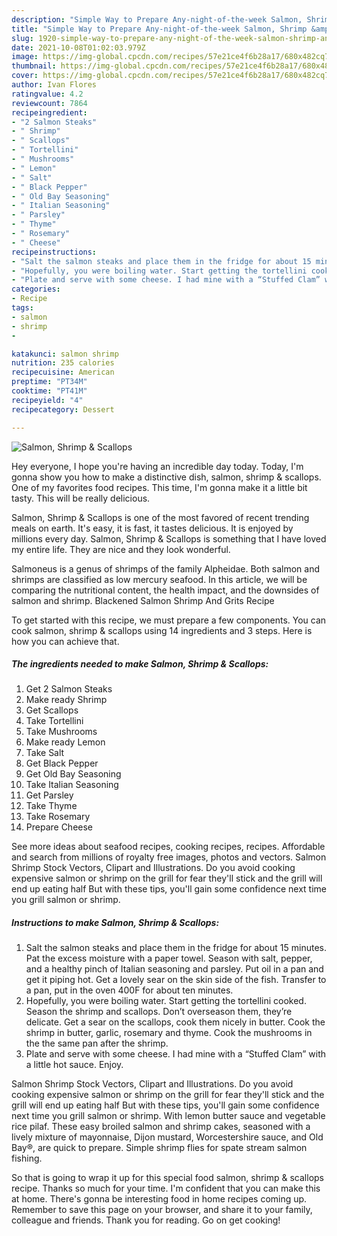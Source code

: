 ```yaml
---
description: "Simple Way to Prepare Any-night-of-the-week Salmon, Shrimp &amp; Scallops"
title: "Simple Way to Prepare Any-night-of-the-week Salmon, Shrimp &amp; Scallops"
slug: 1920-simple-way-to-prepare-any-night-of-the-week-salmon-shrimp-and-amp-scallops
date: 2021-10-08T01:02:03.979Z
image: https://img-global.cpcdn.com/recipes/57e21ce4f6b28a17/680x482cq70/salmon-shrimp-scallops-recipe-main-photo.jpg
thumbnail: https://img-global.cpcdn.com/recipes/57e21ce4f6b28a17/680x482cq70/salmon-shrimp-scallops-recipe-main-photo.jpg
cover: https://img-global.cpcdn.com/recipes/57e21ce4f6b28a17/680x482cq70/salmon-shrimp-scallops-recipe-main-photo.jpg
author: Ivan Flores
ratingvalue: 4.2
reviewcount: 7864
recipeingredient:
- "2 Salmon Steaks"
- " Shrimp"
- " Scallops"
- " Tortellini"
- " Mushrooms"
- " Lemon"
- " Salt"
- " Black Pepper"
- " Old Bay Seasoning"
- " Italian Seasoning"
- " Parsley"
- " Thyme"
- " Rosemary"
- " Cheese"
recipeinstructions:
- "Salt the salmon steaks and place them in the fridge for about 15 minutes. Pat the excess moisture with a paper towel. Season with salt, pepper, and a healthy pinch of Italian seasoning and parsley. Put oil in a pan and get it piping hot. Get a lovely sear on the skin side of the fish. Transfer to a pan, put in the oven 400F for about ten minutes."
- "Hopefully, you were boiling water. Start getting the tortellini cooked. Season the shrimp and scallops. Don’t overseason them, they’re delicate. Get a sear on the scallops, cook them nicely in butter. Cook the shrimp in butter, garlic, rosemary and thyme. Cook the mushrooms in the the same pan after the shrimp."
- "Plate and serve with some cheese. I had mine with a “Stuffed Clam” with a little hot sauce. Enjoy."
categories:
- Recipe
tags:
- salmon
- shrimp
- 

katakunci: salmon shrimp  
nutrition: 235 calories
recipecuisine: American
preptime: "PT34M"
cooktime: "PT41M"
recipeyield: "4"
recipecategory: Dessert

---
```



![Salmon, Shrimp & Scallops](https://img-global.cpcdn.com/recipes/57e21ce4f6b28a17/680x482cq70/salmon-shrimp-scallops-recipe-main-photo.jpg)

Hey everyone, I hope you're having an incredible day today. Today, I'm gonna show you how to make a distinctive dish, salmon, shrimp & scallops. One of my favorites food recipes. This time, I'm gonna make it a little bit tasty. This will be really delicious.

Salmon, Shrimp & Scallops is one of the most favored of recent trending meals on earth. It's easy, it is fast, it tastes delicious. It is enjoyed by millions every day. Salmon, Shrimp & Scallops is something that I have loved my entire life. They are nice and they look wonderful.

Salmoneus is a genus of shrimps of the family Alpheidae. Both salmon and shrimps are classified as low mercury seafood. In this article, we will be comparing the nutritional content, the health impact, and the downsides of salmon and shrimp. Blackened Salmon Shrimp And Grits Recipe


To get started with this recipe, we must prepare a few components. You can cook salmon, shrimp & scallops using 14 ingredients and 3 steps. Here is how you can achieve that.

<!--inarticleads1-->

##### The ingredients needed to make Salmon, Shrimp & Scallops:

1. Get 2 Salmon Steaks
1. Make ready  Shrimp
1. Get  Scallops
1. Take  Tortellini
1. Take  Mushrooms
1. Make ready  Lemon
1. Take  Salt
1. Get  Black Pepper
1. Get  Old Bay Seasoning
1. Take  Italian Seasoning
1. Get  Parsley
1. Take  Thyme
1. Take  Rosemary
1. Prepare  Cheese


See more ideas about seafood recipes, cooking recipes, recipes. Affordable and search from millions of royalty free images, photos and vectors. Salmon Shrimp Stock Vectors, Clipart and Illustrations. Do you avoid cooking expensive salmon or shrimp on the grill for fear they'll stick and the grill will end up eating half But with these tips, you'll gain some confidence next time you grill salmon or shrimp. 

<!--inarticleads2-->

##### Instructions to make Salmon, Shrimp & Scallops:

1. Salt the salmon steaks and place them in the fridge for about 15 minutes. Pat the excess moisture with a paper towel. Season with salt, pepper, and a healthy pinch of Italian seasoning and parsley. Put oil in a pan and get it piping hot. Get a lovely sear on the skin side of the fish. Transfer to a pan, put in the oven 400F for about ten minutes.
1. Hopefully, you were boiling water. Start getting the tortellini cooked. Season the shrimp and scallops. Don’t overseason them, they’re delicate. Get a sear on the scallops, cook them nicely in butter. Cook the shrimp in butter, garlic, rosemary and thyme. Cook the mushrooms in the the same pan after the shrimp.
1. Plate and serve with some cheese. I had mine with a “Stuffed Clam” with a little hot sauce. Enjoy.


Salmon Shrimp Stock Vectors, Clipart and Illustrations. Do you avoid cooking expensive salmon or shrimp on the grill for fear they'll stick and the grill will end up eating half But with these tips, you'll gain some confidence next time you grill salmon or shrimp. With lemon butter sauce and vegetable rice pilaf. These easy broiled salmon and shrimp cakes, seasoned with a lively mixture of mayonnaise, Dijon mustard, Worcestershire sauce, and Old Bay®, are quick to prepare. Simple shrimp flies for spate stream salmon fishing. 

So that is going to wrap it up for this special food salmon, shrimp & scallops recipe. Thanks so much for your time. I'm confident that you can make this at home. There's gonna be interesting food in home recipes coming up. Remember to save this page on your browser, and share it to your family, colleague and friends. Thank you for reading. Go on get cooking!
